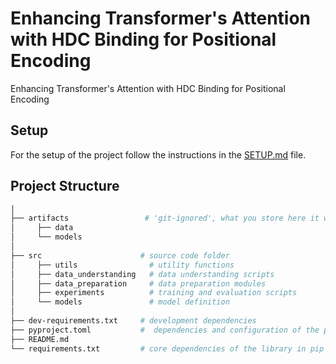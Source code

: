 # Enhancing Transformer's Attention with HDC Binding for Positional Encoding

Enhancing Transformer's Attention with HDC Binding for Positional Encoding

## Setup

For the setup of the project follow the instructions in the [SETUP.md](docs/SETUP.md) file.

## Project Structure

```bash
│
├── artifacts                 # 'git-ignored', what you store here it won't be stored in the Github repository
│     ├── data
│     └── models
│
├── src                      # source code folder
│     ├── utils                # utility functions
│     ├── data_understanding   # data understanding scripts
│     ├── data_preparation     # data preparation modules
│     ├── experiments          # training and evaluation scripts
│     └── models               # model definition
│
├── dev-requirements.txt     # development dependencies
├── pyproject.toml           #  dependencies and configuration of the project
├── README.md                
└── requirements.txt         # core dependencies of the library in pip format
```
